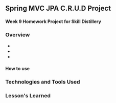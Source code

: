 ## Spring MVC JPA C.R.U.D Project


#### Week 9 Homework Project for Skill Distillery

### Overview

+
+
+

#### How to use

### Technologies and Tools Used

### Lesson's Learned
